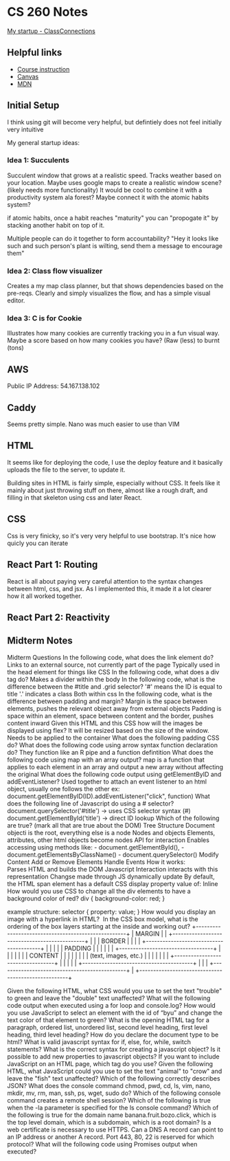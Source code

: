 # CS 260 Notes

[My startup - ClassConnections](https://claydunford.com)

## Helpful links

- [Course instruction](https://github.com/webprogramming260)
- [Canvas](https://byu.instructure.com)
- [MDN](https://developer.mozilla.org)
## Initial Setup
I think using git will become very helpful, but defintiely does not feel initially very intuitive

My general startup ideas:


### Idea 1: Succulents
Succulent window that grows at a realistic speed. Tracks weather based on your location. Maybe uses google maps to create a realistic window scene? (likely needs more functionality) It would be cool to combine it with a productivity system ala forest? Maybe connect it with the atomic habits system?

if atomic habits, once a habit reaches "maturity" you can "propogate it" by stacking another habit on top of it. 

Multiple people can do it together to form accountability? "Hey it looks like such and such person's plant is wilting, send them a message to encourage them"

### Idea 2: Class flow visualizer
Creates a my map class planner, but that shows dependencies based on the pre-reqs. Clearly and simply visualizes the flow, and has a simple visual editor. 

### Idea 3: C is for Cookie
Illustrates how many cookies are currently tracking you in a fun visual way. Maybe a score based on how many cookies you have? (Raw (less) to burnt (tons)

## AWS
Public IP Address: 54.167.138.102
## Caddy
Seems pretty simple. Nano was much easier to use than VIM
## HTML
It seems like for deploying the code, I use the deploy feature and it basically uploads the file to the server, to update it.

Building sites in HTML is fairly simple, especially without CSS. It feels like it mainly about just throwing stuff on there, almost like a rough draft, and filling in that skeleton using css and later React.

## CSS
Css is very finicky, so it's very very helpful to use bootstrap. It's nice how quicly you can iterate
## React Part 1: Routing
React is all about paying very careful attention to the syntax changes between html, css, and jsx. As I implemented this, it made it a lot clearer how it all worked together.

## React Part 2: Reactivity



## Midterm Notes
Midterm Questions
In the following code, what does the link element do?
  Links to an external source, not currently part of the page
  Typically used in the head element for things like CSS
In the following code, what does a div tag do?
  Makes a divider within the body
In the following code, what is the difference between the #title and .grid selector?
  '#' means the ID is equal to title
  '.' indicates a class 
  Both within css
In the following code, what is the difference between padding and margin?
  Margin is the space between elements, pushes the relevant object away from external objects
  Padding is space within an element, space between content and the border, pushes content inward
Given this HTML and this CSS how will the images be displayed using flex?
  It will be resized based on the size of the window. Needs to be applied to the container
What does the following padding CSS do?
What does the following code using arrow syntax function declaration do?
  They function like an R pipe and a function defintition
What does the following code using map with an array output?
  map is a function that applies to each element in an array and output a new array without affecting the original
What does the following code output using getElementByID and addEventListener?
  Used together to attach an event listener to an html object, usually one follows   the other
  ex: document.getElementByID(ID).addEventListener("click", function)
What does the following line of Javascript do using a # selector?
  document.querySelector('#title') → uses CSS selector syntax (#)
  document.getElementById('title') → direct ID lookup
Which of the following are true? (mark all that are true about the DOM)
  Tree Structure
    Document objecti is the root, everything else is a node
  Nodes and objects
    Elements, attributes, other html objects become nodes 
  API for interaction
    Enables accessing using methods like:
      - document.getElementById(), 
      - document.getElementsByClassName()
      - document.querySelector()
    Modify Content
    Add or Remove Elements
    Handle Events
  How it works:  
    Parses HTML and builds the DOM
    Javascript Interaction interacts with this representation
    Changse made through JS dynamically update
By default, the HTML span element has a default CSS display property value of:
  Inline
How would you use CSS to change all the div elements to have a background color of red?
  div {
    background-color: red;
  }

  example structure:
    selector {
  property: value;
}
How would you display an image with a hyperlink in HTML?
  <img src="" alt="">
In the CSS box model, what is the ordering of the box layers starting at the inside and working out?
  +----------------------------------------------------+
|                    MARGIN                          |
|  +----------------------------------------------+  |
|  |                 BORDER                       |  |
|  |  +----------------------------------------+  |  |
|  |  |               PADDING                  |  |  |
|  |  |  +----------------------------------+  |  |  |
|  |  |  |           CONTENT                |  |  |  |
|  |  |  |  (text, images, etc.)           |  |  |  |
|  |  |  +----------------------------------+  |  |  |
|  |  +----------------------------------------+  |  |
|  +----------------------------------------------+  |
+----------------------------------------------------+

Given the following HTML, what CSS would you use to set the text "trouble" to green and leave the "double" text unaffected?
What will the following code output when executed using a for loop and console.log?
How would you use JavaScript to select an element with the id of “byu” and change the text color of that element to green?
What is the opening HTML tag for a paragraph, ordered list, unordered list, second level heading, first level heading, third level heading?
How do you declare the document type to be html?
What is valid javascript syntax for if, else, for, while, switch statements?
What is the correct syntax for creating a javascript object?
Is it possible to add new properties to javascript objects?
If you want to include JavaScript on an HTML page, which tag do you use?
Given the following HTML, what JavaScript could you use to set the text "animal" to "crow" and leave the "fish" text unaffected?
Which of the following correctly describes JSON?
What does the console command chmod, pwd, cd, ls, vim, nano, mkdir, mv, rm, man, ssh, ps, wget, sudo  do?
Which of the following console command creates a remote shell session?
Which of the following is true when the -la parameter is specified for the ls console command?
Which of the following is true for the domain name banana.fruit.bozo.click, which is the top level domain, which is a subdomain, which is a root domain?
Is a web certificate is necessary to use HTTPS.
Can a DNS A record can point to an IP address or another A record.
Port 443, 80, 22 is reserved for which protocol?
What will the following code using Promises output when executed?


